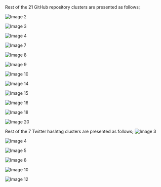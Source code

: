 Rest of the 21 GitHub repository clusters are presented as follows;

![Image 2](https://thewebanonymous.github.io/images/2.png)

![Image 3](https://thewebanonymous.github.io/images/3.png)

![Image 4](https://thewebanonymous.github.io/images/4.png)

![Image 7](https://thewebanonymous.github.io/images/7.png)

![Image 8](https://thewebanonymous.github.io/images/8.png)

![Image 9](https://thewebanonymous.github.io/images/9.png)

![Image 10](https://thewebanonymous.github.io/images/10.png)

![Image 14](https://thewebanonymous.github.io/images/14.png)

![Image 15](https://thewebanonymous.github.io/images/15.png)

![Image 16](https://thewebanonymous.github.io/images/16.png)

![Image 18](https://thewebanonymous.github.io/images/18.png)

![Image 20](https://thewebanonymous.github.io/images/20.png)

Rest of the 7 Twitter hashtag clusters are presented as follows;
![Image 3](https://thewebanonymous.github.io/images/twitter_3.png)

![Image 4](https://thewebanonymous.github.io/images/twitter_4.png)

![Image 5](https://thewebanonymous.github.io/images/twitter_5.png)

![Image 8](https://thewebanonymous.github.io/images/twitter_8.png)

![Image 10](https://thewebanonymous.github.io/images/twitter_10.png)

![Image 12](https://thewebanonymous.github.io/images/twitter_12.png)
